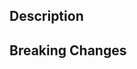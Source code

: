<!-- Please review our contributing guidelines https://github.com/prism-php/prism/blob/main/.github/CONTRIBUTING.md -->
## Description

## Breaking Changes
<!-- Put any breaking changes here. Remove this section if there are no breaking changes -->
